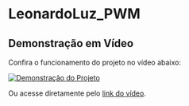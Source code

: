 # LeonardoLuz_PWM

## Demonstração em Vídeo

Confira o funcionamento do projeto no vídeo abaixo:

[![Demonstração do Projeto](https://img.youtube.com/vi/uhJU7y92SJc/maxresdefault.jpg)](https://www.youtube.com/watch?v=uhJU7y92SJc)

Ou acesse diretamente pelo [link do vídeo](https://www.youtube.com/watch?v=uhJU7y92SJc).
